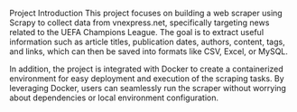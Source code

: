 Project Introduction
This project focuses on building a web scraper using Scrapy to collect data from vnexpress.net, specifically targeting news related to the UEFA Champions League. The goal is to extract useful information such as article titles, publication dates, authors, content, tags, and links, which can then be saved into formats like CSV, Excel, or MySQL.

In addition, the project is integrated with Docker to create a containerized environment for easy deployment and execution of the scraping tasks. By leveraging Docker, users can seamlessly run the scraper without worrying about dependencies or local environment configuration.
